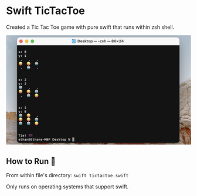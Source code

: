 # Swift TicTacToe
Created a Tic Tac Toe game with pure swift that runs within zsh shell.

![tictactoe image](./Images/tictactoe.png)

## How to Run 🤔

From within file's directory: ```swift tictactoe.swift```

Only runs on operating systems that support swift.
